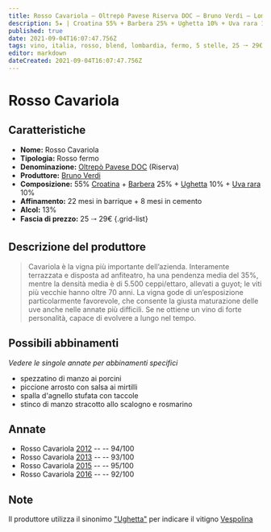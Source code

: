 ```yaml
---
title: Rosso Cavariola – Oltrepò Pavese Riserva DOC – Bruno Verdi – Lombardia (IT) – 25 🠒 29€
description: 5★ | Croatina 55% + Barbera 25% + Ughetta 10% + Uva rara 10% | Spezzatino di manzo ai porcini – Piccione arrosto con salsa ai mirtilli – Spalla d'agnello stufata con taccole – Stinco di manzo stracotto allo scalogno e rosmarino
published: true
date: 2021-09-04T16:07:47.756Z
tags: vino, italia, rosso, blend, lombardia, fermo, 5 stelle, 25 🠒 29€, barbera, croatina, ughetta, uva rara, spezzatino di manzo ai porcini, piccione arrosto con salsa ai mirtilli, spalla d'agnello stufata con taccole, stinco di manzo stracotto allo scalogno e rosmarino
editor: markdown
dateCreated: 2021-09-04T16:07:47.756Z
---
```


# Rosso Cavariola

## Caratteristiche
- **Nome:** Rosso Cavariola
- **Tipologia:** Rosso fermo
- **Denominazione:** [Oltrepò Pavese DOC](/denominazioni/Italia/Lombardia/DOC/Oltrepo-Pavese) (Riserva)
- **Produttore:** [Bruno Verdi](/produttori/Italia/Lombardia/Bruno-Verdi) 
- **Composizione:** 55% [Croatina](/vitigni/bacca-rossa/croatina) + [Barbera](/vitigni/bacca-rossa/barbera) 25% + [Ughetta](/vitigni/bacca-rossa/ughetta) 10% + [Uva rara](/vitigni/bacca-rossa/uva-rara) 10%
- **Affinamento:** 22 mesi in barrique + 8 mesi in cemento
- **Alcol:** 13%
- **Fascia di prezzo:** 25 🠒 29€
{.grid-list}

## Descrizione del produttore

> Cavariola è la vigna più importante dell’azienda. Interamente terrazzata e disposta 
ad anfiteatro, ha una pendenza media del 35%, mentre la densità media è di 5.500 
ceppi/ettaro, allevati a guyot; le viti più vecchie hanno oltre 70 anni. La vigna gode 
di un’esposizione particolarmente favorevole, che consente la giusta maturazione 
delle uve anche nelle annate più difficili. Se ne ottiene un vino di forte personalità, 
capace di evolvere a lungo nel tempo.

## Possibili abbinamenti
*Vedere le singole annate per abbinamenti specifici*

- spezzatino di manzo ai porcini
- piccione arrosto con salsa ai mirtilli
- spalla d'agnello stufata con taccole
- stinco di manzo stracotto allo scalogno e rosmarino

## Annate
- Rosso Cavariola [2012](/vini/Italia/Lombardia/Bruno-Verdi/Rosso-Cavariola/2012) -- <span class="star-5"></span> -- 94/100
- Rosso Cavariola [2013](/vini/Italia/Lombardia/Bruno-Verdi/Rosso-Cavariola/2013) -- <span class="star-5"></span> -- 93/100
- Rosso Cavariola [2015](/vini/Italia/Lombardia/Bruno-Verdi/Rosso-Cavariola/2015) -- <span class="star-5"></span> -- 95/100
- Rosso Cavariola [2016](/vini/Italia/Lombardia/Bruno-Verdi/Rosso-Cavariola/2016) -- <span class="star-5"></span> -- 92/100

## Note

Il produttore utilizza il sinonimo ["Ughetta"](/vitigni/Italia/bacca-nera/ughetta) per indicare il vitigno [Vespolina](/vitigni/Italia/bacca-nera/vespolina) 